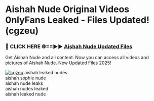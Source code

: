 # Aishah Nude Original Videos 0nlyFans Leaked - Files Updated! (cgzeu)

<h3>🔴 CLICK HERE 🌐==►► <a href="https://tinyurl.com/4mcuefdz" rel="nofollow">Aishah Nude Updated Files</a></h3>

Get Aishah Nude and all content. Now you can access all videos and pictures of Aishah Nude. New Updated Files 2025!

[![cgzeu](https://i.imgur.com/StAQSOY.gif)](https://tinyurl.com/4mcuefdz)
aishah leaked nudes<br>
aishah sophie nude<br>
aishah nude leaks<br>
aishah nudes leaked<br>
aishah leaked nude